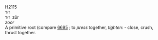 <body>
  <p>H2115<br>  זוּר  <br> זוּר  ‎  zûr  <br><i>zoor </i><br>A primitive root (compare <a href="h6695.htm">6695</a> ; to <i>press</i> together, <i>tighten: - </i>close, crush, thrust together.<br></p>
 </body>